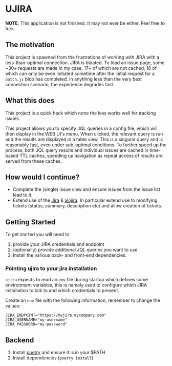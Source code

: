 # UJIRA

**NOTE**: This application is not finished. It may not ever be either. Feel free to fork.

## The motivation
This project is spawned from the frustrations of working with JIRA with a less-than-optimal connection.
JIRA is bloated. To load an issue page, some ~30+ requests are made in my case, 17+ of which are not cached, 16 of which can only be even initiated sometime after the initial request for a `batch.js` blob has completed.
In anything less than the very best connection scenario, the experience degrades fast.

## What this does
This project is a quick hack which none the less works well for tracking issues.

This project allows you to specify JQL queries in a config file, which will then display in the WEB UI's menu. When clicked, the relevant query is run and the results are displayed in a table view. This is a singular query and is reasonably fast, even under sub-optimal conditions.
To further speed up the process, both JQL query results and individual issues are cached in time-based TTL caches, speeding up navigation as repeat access of results are served from these caches.

## How would I continue?
* Complete the (single) issue view and ensure issues from the issue list lead to it.
* Extend use of the [Jira](https://jira.readthedocs.io/en/master/) & [aiojira](https://pypi.org/project/aiojira/). In particular extend use to modifying tickets (status, summary, description etc) and allow creation of tickets.


## Getting Started

To get started you will need to

1. provide your JIRA credentials and endpoint
2. (optionally) provide additional JQL queries you want to use
3. Install the various back- and front-end dependencies.

### Pointing ujira to your jira installation
`ujira` expects to read an `env` file during startup which defines some environment variables, this is namely
used to configure which JIRA installation to talk to and which credentials to present.

Create an `env` file with the following information, remember to change the values:

```
JIRA_ENDPOINT="https://myjira.mycompany.com"
JIRA_USERNAME="my-username"
JIRA_PASSWORD="my-password"
```

## Backend

1. Install [poetry](https://python-poetry.org) and ensure it is in your $PATH
2. Install dependencies (`poetry install`)